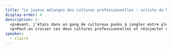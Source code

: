 ```yaml
---
title: "Le joyeux mélanges des cultures professionnelles : soliste de haut-niveau, cheffe d’orchestre ou femme-orchestre ?"
display-order: 4
description: >-
  <p>Avant, j'étais dans un gang de cultureux punks à jongler entre plein de casquettes avec trois bouts de ficelle. Aujourd'hui, j'ai rejoint un secteur qui a le vent en poupe, plein de processus et de conventions.</p>
  <p>Peut-on croiser ces deux cultures professionnelles et réinjecter du punk dans les projets web ? Ni spécialisées, ni gestionnaires : quelle place pour les femmes-orchestres ?</p>
speaker:
  - claire
---
```

